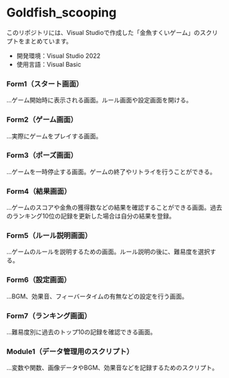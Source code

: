 # Goldfish_scooping
このリポジトリには、Visual Studioで作成した「金魚すくいゲーム」のスクリプトをまとめています。
- 開発環境：Visual Studio 2022
- 使用言語：Visual Basic


### Form1（スタート画面）
…ゲーム開始時に表示される画面。ルール画面や設定画面を開ける。


### Form2（ゲーム画面）
…実際にゲームをプレイする画面。


### Form3（ポーズ画面）
…ゲームを一時停止する画面。ゲームの終了やリトライを行うことができる。


### Form4（結果画面）
…ゲームのスコアや金魚の獲得数などの結果を確認することができる画面。過去のランキング10位の記録を更新した場合は自分の結果を登録。


### Form5（ルール説明画面）
…ゲームのルールを説明するための画面。ルール説明の後に、難易度を選択する。


### Form6（設定画面）
…BGM、効果音、フィーバータイムの有無などの設定を行う画面。


### Form7（ランキング画面）
…難易度別に過去のトップ10の記録を確認できる画面。


### Module1（データ管理用のスクリプト）
…変数や関数、画像データやBGM、効果音などを記録するためのスクリプト。
